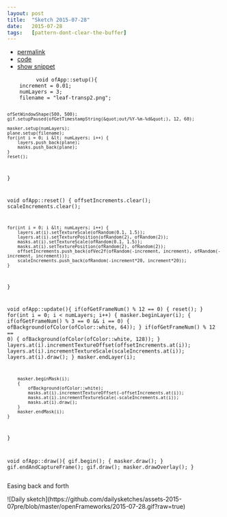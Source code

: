 ```yaml
---
layout: post
title:  "Sketch 2015-07-28"
date:   2015-07-28
tags:   [pattern-dont-clear-the-buffer]
---
```

<div class="code">
    <ul>
		<li><a href="{% post_url 2015-07-28-sketch %}">permalink</a></li>
		<li><a href="https://github.com/dailysketches/sketches-2015-07pre/tree/master/2015-07-28">code</a></li>
		<li><a href="#" class="snippet-button">show snippet</a></li>
	</ul>
    <pre class="snippet">
        <code class="cpp">void ofApp::setup(){
    increment = 0.01;
    numLayers = 3;
    filename = &quot;leaf-transp2.png&quot;;

    ofSetWindowShape(500, 500);
    gif.setupPaused(ofGetTimestampString(&quot;out/%Y-%m-%d&quot;), 12, 60);

    masker.setup(numLayers);
    plane.setup(filename);
    for(int i = 0; i &lt; numLayers; i++) {
        layers.push_back(plane);
        masks.push_back(plane);
    }
    reset();
}

void ofApp::reset() {
    offsetIncrements.clear();
    scaleIncrements.clear();

    for(int i = 0; i &lt; numLayers; i++) {
        layers.at(i).setTextureScale(ofRandom(0.1, 1.5));
        layers.at(i).setTexturePosition(ofRandom(2), ofRandom(2));
        masks.at(i).setTextureScale(ofRandom(0.1, 1.5));
        masks.at(i).setTexturePosition(ofRandom(2), ofRandom(2));
        offsetIncrements.push_back(ofVec2f(ofRandom(-increment, increment), ofRandom(-increment, increment)));
        scaleIncrements.push_back(ofRandom(-increment*20, increment*20));
    }
}

void ofApp::update(){
    if(ofGetFrameNum() % 12 == 0) {
        reset();
    }
    for(int i = 0; i &lt; numLayers; i++) {
        masker.beginLayer(i);
        {
            if(ofGetFrameNum() % 3 == 0 &amp;&amp; i == 0) {
                ofBackground(ofColor(ofColor::white, 64));
            }
            if(ofGetFrameNum() % 12 == 0) {
                ofBackground(ofColor(ofColor::white, 128));
            }
            layers.at(i).incrementTextureOffset(offsetIncrements.at(i));
            layers.at(i).incrementTextureScale(scaleIncrements.at(i));
            layers.at(i).draw();
        }
        masker.endLayer(i);

        masker.beginMask(i);
        {
            ofBackground(ofColor::white);
            masks.at(i).incrementTextureOffset(-offsetIncrements.at(i));
            masks.at(i).incrementTextureScale(-scaleIncrements.at(i));
            masks.at(i).draw();
        }
        masker.endMask(i);
    }
}

void ofApp::draw(){
    gif.begin();
    {
        masker.draw();
    }
    gif.endAndCaptureFrame();
    gif.draw();
    masker.drawOverlay();
}</code>
    </pre>
</div>
<p class="description">Easing back and forth</p>
![Daily sketch](https://github.com/dailysketches/assets-2015-07pre/blob/master/openFrameworks/2015-07-28.gif?raw=true)
